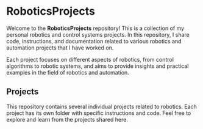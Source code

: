 # RoboticsProjects

Welcome to the **RoboticsProjects** repository! This is a collection of my personal robotics and control systems projects. In this repository, I share code, instructions, and documentation related to various robotics and automation projects that I have worked on.

Each project focuses on different aspects of robotics, from control algorithms to robotic systems, and aims to provide insights and practical examples in the field of robotics and automation.

## Projects

This repository contains several individual projects related to robotics. Each project has its own folder with specific instructions and code. Feel free to explore and learn from the projects shared here.

